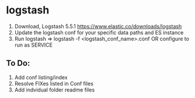 # logstash
1. Download, Logstash 5.5.1
          https://www.elastic.co/downloads/logstash
2. Update the logstash conf for your specific data paths and ES instance
3. Run logstash => logstash -f <logstash_conf_name>.conf OR configure to run as SERVICE

## To Do:

1) Add conf listing/index
2) Resolve FIXes listed in Conf files
3) Add indvidual folder readme files